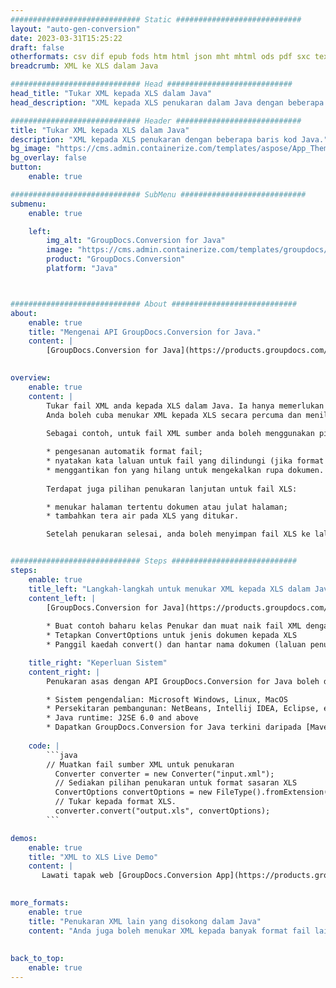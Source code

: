 ```yaml
---
############################# Static ############################
layout: "auto-gen-conversion"
date: 2023-03-31T15:25:22
draft: false
otherformats: csv dif epub fods htm html json mht mhtml ods pdf sxc tex tsv xlam xls xlsb xlsm xlsx xlt xltm xltx xml xps
breadcrumb: XML ke XLS dalam Java

############################# Head ############################
head_title: "Tukar XML kepada XLS dalam Java"
head_description: "XML kepada XLS penukaran dalam Java dengan beberapa baris kod. Tukar lebih 160 format fail menggunakan API penukaran dokumen GroupDocs untuk Java"

############################# Header ############################
title: "Tukar XML kepada XLS dalam Java"
description: "XML kepada XLS penukaran dengan beberapa baris kod Java."
bg_image: "https://cms.admin.containerize.com/templates/aspose/App_Themes/V3/images/bg/header1.png"
bg_overlay: false
button:
    enable: true

############################# SubMenu ############################
submenu:
    enable: true

    left:
        img_alt: "GroupDocs.Conversion for Java"
        image: "https://cms.admin.containerize.com/templates/groupdocs/images/product-logos/90x90-noborder/groupdocs-conversion-java.png"
        product: "GroupDocs.Conversion"
        platform: "Java"



############################# About ############################
about:
    enable: true
    title: "Mengenai API GroupDocs.Conversion for Java."
    content: |
        [GroupDocs.Conversion for Java](https://products.groupdocs.com/conversion/java/) ialah API penukaran format fail lanjutan untuk menukar antara imej popular dan format dokumen seperti Microsoft Office, OpenDocument, PDF, HTML, e-mel, CAD. dan banyak lagi dengan hanya beberapa baris kod. API asli secara automatik mengesan format dokumen asal dan menawarkan banyak pilihan untuk menyesuaikan dokumen yang ditukar. Bersama-sama dengan fungsi mengekstrak maklumat daripada dokumen, ia juga menyokong caching hasil penukaran ke cakera tempatan secara lalai. Walau bagaimanapun, sebarang jenis storan cache boleh disokong dengan melaksanakan antara muka yang sesuai - Amazon S3, Dropbox, Google Drive, Windows Azure, Reddis atau mana-mana yang lain.
    

overview:
    enable: true
    content: |
        Tukar fail XML anda kepada XLS dalam Java. Ia hanya memerlukan beberapa baris kod Java pada mana-mana platform pilihan anda, seperti Windows, Linux, macOS.
        Anda boleh cuba menukar XML kepada XLS secara percuma dan menilai kualiti hasil penukaran. Bersama-sama dengan skrip penukaran fail mudah, anda boleh mencuba pilihan yang lebih canggih untuk memuatkan fail sumber XML dan menyimpan output XLS. 
        
        Sebagai contoh, untuk fail XML sumber anda boleh menggunakan pilihan pemuatan berikut:

        * pengesanan automatik format fail;
        * nyatakan kata laluan untuk fail yang dilindungi (jika format fail menyokongnya);
        * menggantikan fon yang hilang untuk mengekalkan rupa dokumen.
        
        Terdapat juga pilihan penukaran lanjutan untuk fail XLS:

        * menukar halaman tertentu dokumen atau julat halaman;
        * tambahkan tera air pada XLS yang ditukar.

        Setelah penukaran selesai, anda boleh menyimpan fail XLS ke laluan fail setempat anda atau ke mana-mana storan pihak ketiga seperti FTP, Amazon S3, Google Drive, Dropbox dll. Sila ambil perhatian - untuk menukar XML kepada XLS, anda tidak perlu memasang sebarang perisian tambahan, seperti MS Office, Open Office, Adobe Acrobat Reader dsb.


############################# Steps ############################
steps:
    enable: true
    title_left: "Langkah-langkah untuk menukar XML kepada XLS dalam Java"
    content_left: |
        [GroupDocs.Conversion for Java](https://products.groupdocs.com/conversion/java/) membenarkan pembangun menukar fail XML kepada XLS dengan mudah dengan beberapa baris kod.
        
        * Buat contoh baharu kelas Penukar dan muat naik fail XML dengan laluan penuh
        * Tetapkan ConvertOptions untuk jenis dokumen kepada XLS
        * Panggil kaedah convert() dan hantar nama dokumen (laluan penuh) dan format (XLS) sebagai parameter

    title_right: "Keperluan Sistem"
    content_right: |
        Penukaran asas dengan API GroupDocs.Conversion for Java boleh dilakukan dengan hanya beberapa baris kod. API kami disokong pada semua platform dan sistem pengendalian utama. Sebelum melaksanakan kod di bawah, pastikan anda mempunyai prasyarat berikut dipasang pada sistem anda.

        * Sistem pengendalian: Microsoft Windows, Linux, MacOS
        * Persekitaran pembangunan: NetBeans, Intellij IDEA, Eclipse, etc.
        * Java runtime: J2SE 6.0 and above
        * Dapatkan GroupDocs.Conversion for Java terkini daripada [Maven](https://repository.groupdocs.com/webapp/#/artifacts/browse/tree/General/repo/com/groupdocs/groupdocs-conversion)
         
    code: |
        ```java    
        // Muatkan fail sumber XML untuk penukaran
          Converter converter = new Converter("input.xml");
          // Sediakan pilihan penukaran untuk format sasaran XLS
          ConvertOptions convertOptions = new FileType().fromExtension("xls").getConvertOptions();
          // Tukar kepada format XLS.
          converter.convert("output.xls", convertOptions);
        ```

demos:
    enable: true
    title: "XML to XLS Live Demo"
    content: |
       Lawati tapak web [GroupDocs.Conversion App](https://products.groupdocs.app/conversion/family) kami dan cuba XML kepada XLS penukaran sekarang. Demo percuma mempunyai faedah berikut
          

more_formats:
    enable: true
    title: "Penukaran XML lain yang disokong dalam Java"
    content: "Anda juga boleh menukar XML kepada banyak format fail lain. Sila lihat senarai di bawah."
       
       
back_to_top:
    enable: true
---
```

